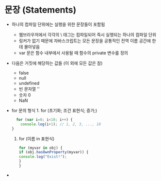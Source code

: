 # 문장 \(Statements\)

* 하나의 컴파일 단위에는 실행을 위한 문장들이 포함됨
  * 웹브라우저에서 각각의 \ 태그는 컴파일되어 즉시 실행되는 하나의 컴파일 단위
  * 링커가 없기 때문에 자바스크립트는 모든 문장을 공통적인 전역 이름 공간에 한 데 몰아넣음
  * var 문은 함수 내부에서 사용될 때 함수의 private 변수를 정의
* 다음은 거짓에 해당하는 값들 \(이 외에 모든 값은 참\)
  * false
  * null
  * undefined
  * 빈 문자열 ''
  * 숫자 0
  * NaN
* for 문의 형식 1. for \(초기화; 조건 표현식; 증가;\)

  ```javascript
    for (var i=0; i<10; i++) {
      console.log(i+1); // 1, 2, 3, ..., 10
  }
  ```

  1. for \(이름 in 표현식\)

     ```javascript
     for (myvar in obj) {
     if (obj.hasOwnProperty(myvar)) {
     console.log("Exist!");
     }
     }
     ```

* 
